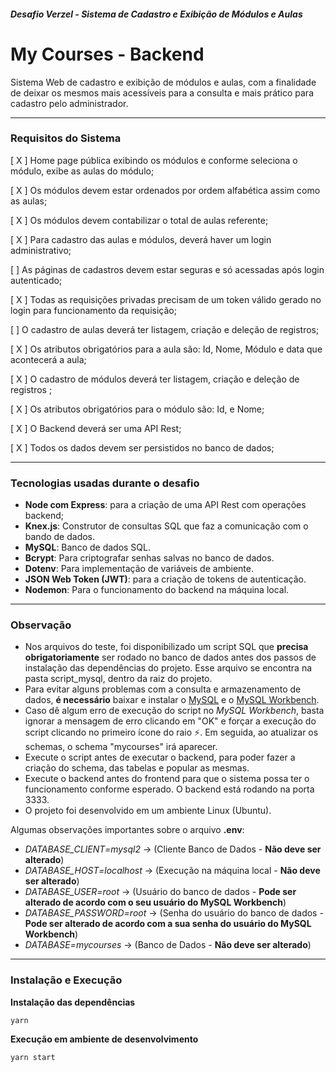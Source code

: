 
##### Desafio Verzel - Sistema de Cadastro e Exibição de Módulos e Aulas

# My Courses - Backend

Sistema Web de cadastro e exibição de módulos e aulas, com a finalidade de deixar os mesmos mais acessíveis para a consulta e mais prático para cadastro pelo administrador.

------------
### Requisitos do Sistema

[ X ] Home page pública exibindo os módulos e conforme seleciona o módulo, exibe as aulas do módulo;

[ X ] Os módulos devem estar ordenados por ordem alfabética assim como as aulas;

[ X ] Os módulos devem contabilizar o total de aulas referente;

[ X ] Para cadastro das aulas e módulos, deverá haver um login administrativo;

[ ] As páginas de cadastros devem estar seguras e só acessadas após login autenticado;

[ X ] Todas as requisições privadas precisam de um token válido gerado no login para funcionamento da requisição;

[  ] O cadastro de aulas deverá ter listagem, criação e deleção de registros;

[ X ] Os atributos obrigatórios para a aula são: Id, Nome, Módulo e data que acontecerá a aula;

[ X ] O cadastro de módulos deverá ter listagem, criação e deleção de registros ;

[ X ] Os atributos obrigatórios para o módulo são: Id, e Nome;

[ X ] O Backend deverá ser uma API Rest;

[ X ] Todos os dados devem ser persistidos no banco de dados;

------------


### Tecnologias usadas durante o desafio

- **Node com Express**: para a criação de uma API Rest com operações backend;
- **Knex.js**: Construtor de consultas SQL que faz a comunicação com o bando de dados.
- **MySQL**: Banco de dados SQL.
- **Bcrypt**: Para criptografar senhas salvas no banco de dados.
- **Dotenv**: Para implementação de variáveis de ambiente.
- **JSON Web Token (JWT)**: para a criação de tokens de autenticação.
- **Nodemon**: Para o funcionamento do backend na máquina local.

------------

### Observação

- Nos arquivos do teste, foi disponibilizado um script SQL que **precisa obrigatoriamente** ser rodado no banco de dados antes dos passos de instalação das dependências do projeto. Esse arquivo se encontra na pasta script_mysql, dentro da raiz do projeto.
- Para evitar alguns problemas com a consulta e armazenamento de dados, **é necessário** baixar e instalar o [MySQL](https://dev.mysql.com/downloads/installer/) e o [MySQL Workbench](https://www.mysql.com/products/workbench/).
- Caso dê algum erro de execução do script no *MySQL Workbench*, basta ignorar a mensagem de erro clicando em "OK" e forçar a execução do script clicando no primeiro ícone do raio ⚡. Em seguida, ao atualizar os schemas, o schema "mycourses" irá aparecer.
- Execute o script antes de executar o backend, para poder fazer a criação do schema, das tabelas e popular as mesmas.
- Execute o backend antes do frontend para que o sistema possa ter o funcionamento conforme esperado. O backend está rodando na porta 3333.
- O projeto foi desenvolvido em um ambiente Linux (Ubuntu).

Algumas observações importantes sobre o arquivo **.env**:
- *DATABASE_CLIENT=mysql2* -> (Cliente Banco de Dados - **Não deve ser alterado**)
- *DATABASE_HOST=localhost*  -> (Execução na máquina local - **Não deve ser alterado**)
- *DATABASE_USER=root*  -> (Usuário do banco de dados - **Pode ser alterado de acordo com o seu usuário do MySQL Workbench**)
- *DATABASE_PASSWORD=root*  -> (Senha do usuário do banco de dados - **Pode ser alterado de acordo com a sua senha do usuário do MySQL Workbench**)
- *DATABASE=mycourses* -> (Banco de Dados - **Não deve ser alterado**)


  



------------

### Instalação e Execução

**Instalação das dependências**
```
yarn
```

**Execução em ambiente de desenvolvimento**

```
yarn start
```
